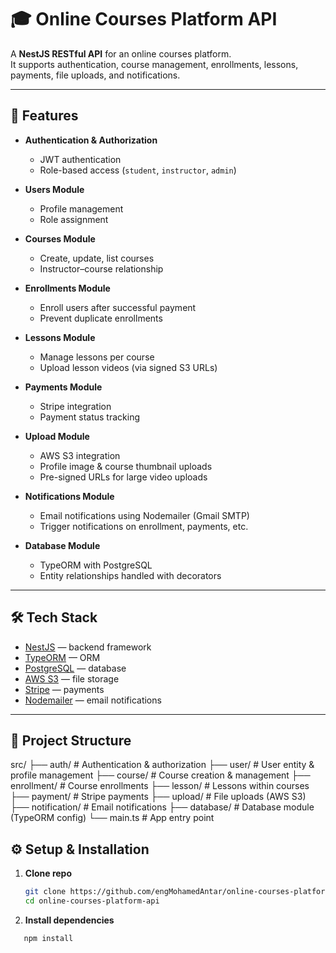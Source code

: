 # 🎓 Online Courses Platform API

A **NestJS RESTful API** for an online courses platform.  
It supports authentication, course management, enrollments, lessons, payments, file uploads, and notifications.

---

## 🚀 Features

- **Authentication & Authorization**  
  - JWT authentication  
  - Role-based access (`student`, `instructor`, `admin`)  

- **Users Module**  
  - Profile management  
  - Role assignment  

- **Courses Module**  
  - Create, update, list courses  
  - Instructor–course relationship  

- **Enrollments Module**  
  - Enroll users after successful payment  
  - Prevent duplicate enrollments  

- **Lessons Module**  
  - Manage lessons per course  
  - Upload lesson videos (via signed S3 URLs)  

- **Payments Module**  
  - Stripe integration  
  - Payment status tracking  

- **Upload Module**  
  - AWS S3 integration  
  - Profile image & course thumbnail uploads  
  - Pre-signed URLs for large video uploads  

- **Notifications Module**  
  - Email notifications using Nodemailer (Gmail SMTP)  
  - Trigger notifications on enrollment, payments, etc.  

- **Database Module**  
  - TypeORM with PostgreSQL  
  - Entity relationships handled with decorators  

---

## 🛠️ Tech Stack

- [NestJS](https://nestjs.com/) — backend framework  
- [TypeORM](https://typeorm.io/) — ORM  
- [PostgreSQL](https://www.postgresql.org/) — database  
- [AWS S3](https://aws.amazon.com/s3/) — file storage  
- [Stripe](https://stripe.com/) — payments  
- [Nodemailer](https://nodemailer.com/) — email notifications  

---

## 📂 Project Structure

src/
├── auth/ # Authentication & authorization
├── user/ # User entity & profile management
├── course/ # Course creation & management
├── enrollment/ # Course enrollments
├── lesson/ # Lessons within courses
├── payment/ # Stripe payments
├── upload/ # File uploads (AWS S3)
├── notification/ # Email notifications
├── database/ # Database module (TypeORM config)
└── main.ts # App entry point

## ⚙️ Setup & Installation

1. **Clone repo**
   ```bash
   git clone https://github.com/engMohamedAntar/online-courses-platform-api.git
   cd online-courses-platform-api

2. **Install dependencies**
```bash
   npm install



